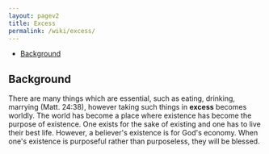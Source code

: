```yaml
---
layout: pagev2
title: Excess
permalink: /wiki/excess/
---
```

- [Background](#background)

## Background

There are many things which are essential, such as eating, drinking, marrying (Matt. 24:38), however taking such things in **excess** becomes worldly. The world has become a place where existence has become the purpose of existence. One exists for the sake of existing and one has to live their best life. However, a believer's existence is for God's economy. When one's existence is purposeful rather than purposeless, they will be blessed. 